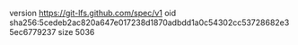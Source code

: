 version https://git-lfs.github.com/spec/v1
oid sha256:5cedeb2ac820a647e017238d1870adbdd1a0c54302cc53728682e35ec6779237
size 5036
